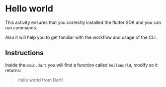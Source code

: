 # Hello world

This activity ensures that you correctly installed the flutter SDK and you can run commands.

Also it will help you to get familiar with the workflow and usage of the CLI.

## Instructions

Inside the `main.dart` you will find a function called `helloWorld`, modify so it returns:

> Hello world from Dart!
